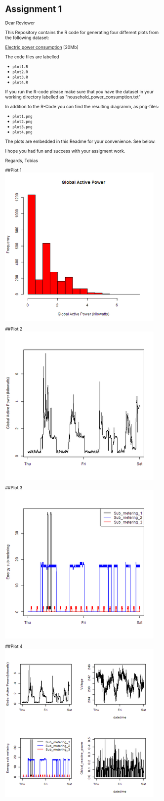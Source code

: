 # Assignment 1 
Dear Reviewer

This Repository contains the R code for generating four different plots from the following dataset: 

 <a href="https://d396qusza40orc.cloudfront.net/exdata%2Fdata%2Fhousehold_power_consumption.zip">Electric power consumption</a> [20Mb]
 
The code files are labelled

* `plot1.R`
* `plot2.R`
* `plot3.R`
* `plot4.R`

If you run the R-code please make sure that you have the dataset in your working directory labelled as "household_power_consumption.txt"

In addition to the R-Code you can find the resulting diagramm, as png-files:

* `plot1.png` 
* `plot2.png`
* `plot3.png` 
* `plot4.png`

The plots are embedded in this Readme for your convenience. See below.

I hope you had fun and success with your assigment work.

Regards, Tobias


##Plot 1
![Plot 1](plot1.png)

##Plot 2
![Plot 2](plot2.png)

##Plot 3
![Plot 3](plot3.png)

##Plot 4
![Plot 4](plot4.png)
